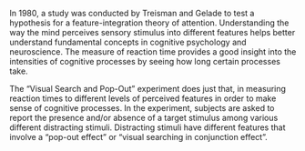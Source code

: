 In 1980, a study was conducted by Treisman and Gelade to test a hypothesis for a feature-integration theory of attention. Understanding the way the mind perceives sensory stimulus into different features helps better understand fundamental concepts in cognitive psychology and neuroscience. The measure of reaction time provides a good insight into the intensities of cognitive processes by seeing how long certain processes take.

The “Visual Search and Pop-Out” experiment does just that, in measuring reaction times to different levels of perceived features in order to make sense of cognitive processes. In the experiment, subjects are asked to report the presence and/or absence of a target stimulus among various different distracting stimuli. Distracting stimuli have different features that involve a “pop-out effect” or “visual searching in conjunction effect”.
